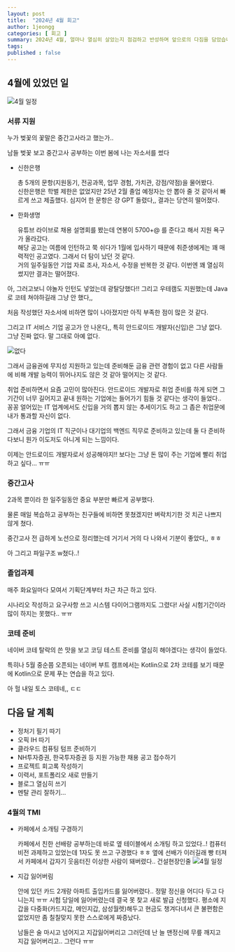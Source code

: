 ```yaml
---
layout: post
title:  "2024년 4월 회고"
author: 1jeongg
categories: [ 회고 ]
summary: 2024년 4월, 얼마나 열심히 살았는지 점검하고 반성하며 앞으로의 다짐을 담았습니다.
tags:
published : false
---
```


## 4월에 있었던 일

![4월 일정]({{site.baseurl}}/assets/images/2024-04-retrospect1.png)


### 서류 지원

누가 벚꽃의 꽃말은 중간고사라고 했는가..

남들 벚꽃 보고 중간고사 공부하는 이번 봄에 나는 자소서를 썼다

- 신한은행

    총 5개의 문항(지원동기, 전공과목, 업무 경험, 가치관, 강점/약점)을 물어봤다.   
    신한은행은 학벌 제한은 없었지만 25년 2월 졸업 예정자는 안 뽑아 줄 것 같아서 빠르게 쓰고 제출했다.   심지어 한 문항은 걍 GPT 돌렸다,, 결과는 당연히 떨어졌다.  

- 한화생명

    유튜브 라이브로 채용 설명회를 봤는데 연봉이 5700+@ 를 준다고 해서 지원 욕구가 올라갔다.   
    해당 공고는 여름에 인턴하고 쭉 쉬다가 1월에 입사하기 때문에 취준생에게는 꽤 매력적인 공고였다. 그래서 더 탐이 났던 것 같다.   
    거의 일주일동안 기업 자료 조사, 자소서, 수정을 반복한 것 같다. 이번엔 꽤 열심히 썼지만 결과는 떨어졌다.


아, 그러고보니 야놀자 인턴도 넣었는데 광탈당했다!! 그리고 우테캠도 지원했는데 Java로 코테 쳐야하길래 그냥 안 했다,,

처음 작성했던 자소서에 비하면 많이 나아졌지만 아직 부족한 점이 많은 것 같다.

그리고 IT 서비스 기업 공고가 안 나온다,, 특히 안드로이드 개발자(신입)은 그냥 없다. 그냥 진짜 없다. 말 그대로 아예 없다. 

![없다](https://dispatch.cdnser.be/wp-content/uploads/2018/12/d9a285fe89d0f133b4f90288ec21af96.png)

그래서 금융권에 무지성 지원하고 있는데 준비해둔 금융 관련 경험이 없고 다른 사람들에 비해 개발 능력이 뛰어나지도 않은 것 같아 떨어지는 것 같다.

취업 준비하면서 요즘 고민이 많아진다. 안드로이드 개발자로 취업 준비를 하게 되면 그 기간이 너무 길어지고 끝내 원하는 기업에는 들어가기 힘들 것 같다는 생각이 들었다.. 꽁꽁 얼어있는 IT 업계에서도 신입을 거의 뽑지 않는 추세이기도 하고 그 좁은 취업문에 내가 통과할 자신이 없다.

그래서 금융 기업의 IT 직군이나 대기업의 백엔드 직무로 준비하고 있는데 둘 다 준비하다보니 뭔가 이도저도 아니게 되는 느낌이다. 

이제는 안드로이드 개발자로서 성공해야지!! 보다는 그냥 돈 많이 주는 기업에 빨리 취업하고 싶다... ㅠㅠ 


### 중간고사

2과목 뿐이라 한 일주일동안 중요 부분만 빠르게 공부했다.

물론 매일 복습하고 공부하는 친구들에 비하면 못쳤겠지만 벼락치기한 것 치곤 나쁘지 않게 쳤다.

중간고사 전 급하게 노션으로 정리했는데 거기서 거의 다 나와서 기분이 좋았다,, ㅎㅎ

아 그리고 파일구조 w쳤다..!


### 졸업과제

매주 화요일마다 모여서 기획단계부터 차근 차근 하고 있다.

시나리오 작성하고 요구사항 쓰고 시스템 다이어그램까지도 그렸다! 사실 시험기간이라 많이 하지는 못했다.. ㅠㅠ


### 코테 준비

네이버 코테 탈락의 쓴 맛을 보고 코딩 테스트 준비를 열심히 해야겠다는 생각이 들었다.

특히나 5월 중순쯤 오픈되는 네이버 부트 캠프에서는 Kotlin으로 2차 코테를 보기 때문에 Kotlin으로 문제 푸는 연습을 하고 있다.

아 헐 내일 토스 코테네,, ㄷㄷ

## 다음 달 계획

- 정처기 필기 따기
- 오픽 IH 따기
- 클라우드 컴퓨팅 텀프 준비하기
- NH투자증권, 한국투자증권 등 지원 가능한 채용 공고 접수하기
- 프로젝트 회고록 작성하기
- 이력서, 포트폴리오 새로 만들기
- 블로그 열심히 쓰기
- 멘탈 관리 잘하기... 


### 4월의 TMI

- 카페에서 소개팅 구경하기

    카페에서 친한 선배랑 공부하는데 바로 옆 테이블에서 소개팅 하고 있었다..! 컴퓨터 비전 과제하고 있었는데 1자도 못 쓰고 구경했다 ㅎㅎ 옆에 선배가 이러길래 빵 터져서 카페에서 갑자기 웃음터진 이상한 사람이 돼버렸다.. 건설현장인줄
    ![4월 일정]({{site.baseurl}}/assets/images/2024-04-retrospect2.png)

- 지갑 잃어버림

    안에 있던 카드 2개랑 아파트 출입카드를 잃어버렸다.. 정말 정신을 어디다 두고 다니는지 ㅠㅠ 시험 당일에 잃어버렸는데 결국 못 찾고 새로 발급 신청했다. 평소에 지갑을 다중화(카드지갑, 메인지갑, 삼성월렛)해두고 현금도 챙겨다녀서 큰 불편함은 없었지만 좀 칠칠맞지 못한 스스로에게 짜증났다. 

    남들은 술 마시고 넘어지고 지갑잃어버리고 그러던데 난 늘 맨정신에 무릎 깨지고 지갑 잃어버리고.. 그런다 ㅠㅠ


